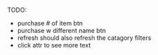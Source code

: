 TODO:
- purchase # of item btn
- purchase w different name btn
- refresh should also refresh the catagory filters
- click attr to see more text
